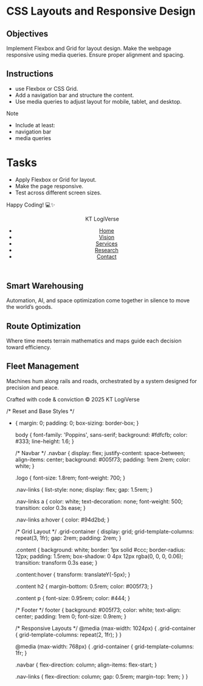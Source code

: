 # CSS Layouts and Responsive Design

## Objectives

Implement Flexbox and Grid for layout design.
Make the webpage responsive using media queries.
Ensure proper alignment and spacing.

## Instructions

- use Flexbox or CSS Grid.
- Add a navigation bar and structure the content.
- Use media queries to adjust layout for mobile, tablet, and desktop.

>[!NOTE]
>  - Include at least:
>  - navigation bar
>  - media queries

# Tasks

- Apply Flexbox or Grid for layout.
- Make the page responsive.
- Test across different screen sizes.

Happy Coding! 💻✨


<!DOCTYPE html>
<html lang="en">
<head>
  <meta charset="UTF-8" />
  <meta name="viewport" content="width=device-width, initial-scale=1" />
  <title>KT LogiVerse</title>
  <link rel="stylesheet" href="style.css" />
  <link href="https://fonts.googleapis.com/css2?family=Poppins:wght@300;500;700&display=swap" rel="stylesheet">
</head>
<body>

  <header>
    <nav class="navbar">
      <div class="logo">KT LogiVerse</div>
      <ul class="nav-links">
        <li><a href="#">Home</a></li>
        <li><a href="#">Vision</a></li>
        <li><a href="#">Services</a></li>
        <li><a href="#">Research</a></li>
        <li><a href="#">Contact</a></li>
      </ul>
    </nav>
  </header>

  <main class="grid-container">
    <section class="content content-1">
      <h2>Smart Warehousing</h2>
      <p>Automation, AI, and space optimization come together in silence to move the world’s goods.</p>
    </section>
    <section class="content content-2">
      <h2>Route Optimization</h2>
      <p>Where time meets terrain mathematics and maps guide each decision toward efficiency.</p>
    </section>
    <section class="content content-3">
      <h2>Fleet Management</h2>
      <p>Machines hum along rails and roads, orchestrated by a system designed for precision and peace.</p>
    </section>
  </main>

  <footer>
    <p>Crafted with code & conviction © 2025 KT LogiVerse</p>
  </footer>

</body>
</html>

/* Reset and Base Styles */
* {
    margin: 0;
    padding: 0;
    box-sizing: border-box;
  }
  
  body {
    font-family: 'Poppins', sans-serif;
    background: #fdfcfb;
    color: #333;
    line-height: 1.6;
  }
  
  /* Navbar */
  .navbar {
    display: flex;
    justify-content: space-between;
    align-items: center;
    background: #005f73;
    padding: 1rem 2rem;
    color: white;
  }
  
  .logo {
    font-size: 1.8rem;
    font-weight: 700;
  }
  
  .nav-links {
    list-style: none;
    display: flex;
    gap: 1.5rem;
  }
  
  .nav-links a {
    color: white;
    text-decoration: none;
    font-weight: 500;
    transition: color 0.3s ease;
  }
  
  .nav-links a:hover {
    color: #94d2bd;
  }
  
  /* Grid Layout */
  .grid-container {
    display: grid;
    grid-template-columns: repeat(3, 1fr);
    gap: 2rem;
    padding: 2rem;
  }
  
  .content {
    background: white;
    border: 1px solid #ccc;
    border-radius: 12px;
    padding: 1.5rem;
    box-shadow: 0 4px 12px rgba(0, 0, 0, 0.06);
    transition: transform 0.3s ease;
  }
  
  .content:hover {
    transform: translateY(-5px);
  }
  
  .content h2 {
    margin-bottom: 0.5rem;
    color: #005f73;
  }
  
  .content p {
    font-size: 0.95rem;
    color: #444;
  }
  
  /* Footer */
  footer {
    background: #005f73;
    color: white;
    text-align: center;
    padding: 1rem 0;
    font-size: 0.9rem;
  }
  
  /* Responsive Layouts */
  @media (max-width: 1024px) {
    .grid-container {
      grid-template-columns: repeat(2, 1fr);
    }
  }
  
  @media (max-width: 768px) {
    .grid-container {
      grid-template-columns: 1fr;
    }
  
    .navbar {
      flex-direction: column;
      align-items: flex-start;
    }
  
    .nav-links {
      flex-direction: column;
      gap: 0.5rem;
      margin-top: 1rem;
    }
  }
  
